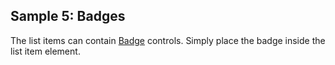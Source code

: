 ## Sample 5: Badges

The list items can contain [Badge](/docs/controls/bootstrap4/Badge/{branch}) controls. Simply place the badge inside the list item element.